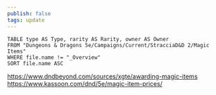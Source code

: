 ```yaml
---
publish: false
tags: update
---
```


```dataview
TABLE type AS Type, rarity AS Rarity, owner AS Owner
FROM "Dungeons & Dragons 5e/Campaigns/Current/StracciaD&D 2/Magic Items"
WHERE file.name != "_Overview"
SORT file.name ASC
```
https://www.dndbeyond.com/sources/xgte/awarding-magic-items
https://www.kassoon.com/dnd/5e/magic-item-prices/